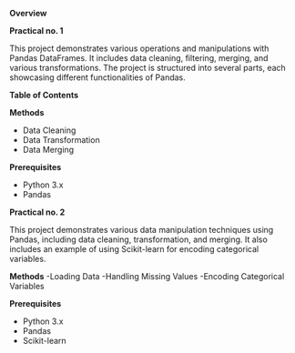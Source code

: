 **Overview**

**Practical no. 1**

This project demonstrates various operations and manipulations with Pandas DataFrames. It includes data cleaning, filtering, merging, and various transformations. The project is structured into several parts, each showcasing different functionalities of Pandas.

**Table of Contents**

**Methods**
- Data Cleaning
- Data Transformation
- Data Merging

**Prerequisites**
- Python 3.x
- Pandas

**Practical no. 2**

This project demonstrates various data manipulation techniques using Pandas, including data cleaning, transformation, and merging. It also includes an example of using Scikit-learn for encoding categorical variables.

**Methods**
-Loading Data
-Handling Missing Values
-Encoding Categorical Variables

**Prerequisites**
- Python 3.x
- Pandas
- Scikit-learn

